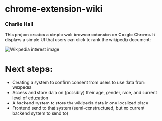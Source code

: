 # chrome-extension-wiki
### Charlie Hall

This project creates a simple web browser extension on Google Chrome. It displays a simple UI that users can click to rank the wikipedia document:

![Wikipedia interest image](https://overfload.nyc3.cdn.digitaloceanspaces.com/6bea1680-c128-498d-af4e-482fc9ba0b83)

# Next steps:
- Creating a system to confirm consent from users to use data from wikipedia
- Access and store data on (possibly) their age, gender, race, and current level of education
- A backend system to store the wikipedia data in one localized place
- Frontend send to that system (semi-constructured, but no current backend system to send to)
